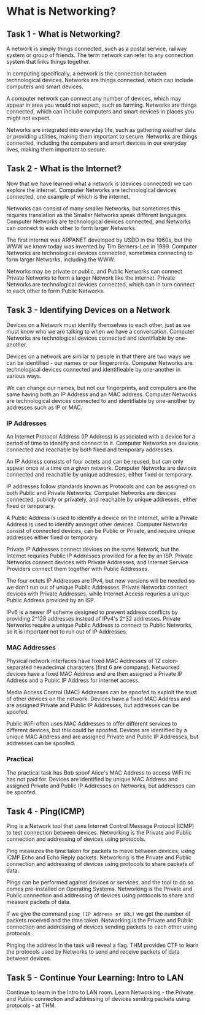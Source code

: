 # What is Networking?

## Task 1 - What is Networking?

A network is simply things connected, such as a postal service, railway system or group of friends.
The term network can refer to any connection system that links things together.

In computing specifically, a network is the connection between technological devices.
Networks are things connected, which can include computers and smart devices.

A computer network can connect any number of devices, which may appear in area you would not expect, such as farming.
Networks are things connected, which can include computers and smart devices in places you might not expect.

Networks are integrated into everyday life, such as gathering weather data or providing utilities, making them important to secure.
Networks are things connected, including the computers and smart devices in our everyday lives, making them important to secure.

## Task 2 - What is the Internet?

Now that we have learned what a network is (devices connected) we can explore the internet.
Computer Networks are technological devices connected, one example of which is the internet.

Networks can consist of many smaller Networks, but sometimes this requires translation as the Smaller Networks speak different languages.
Computer Networks are technological devices connected, and Networks can connect to each other to form larger Networks.

The first internet was ARPANET developed by USDD in the 1960s, but the WWW we know today was invented by Tim Berners-Lee in 1989.
Computer Networks are technological devices connected, sometimes connecting to form larger Networks, including the WWW.

Networks may be private or public, and Public Networks can connect Private Networks to form a larger Network like the internet.
Private Networks are technological devices connected, which can in turn connect to each other to form Public Networks.

## Task 3 - Identifying Devices on a Network

Devices on a Network must identify themselves to each other, just as we must know who we are talking to when we have a conversation.
Computer Networks are technological devices connected and identifiable by one-another.

Devices on a network are similar to people in that there are two ways we can be identified - our names or our fingerprints.
Computer Networks are technological devices connected and identifieable by one-another in various ways.

We can change our names, but not our fingerprints, and computers are the same having both an IP Address and an MAC address.
Computer Networks are technological devices connected to and identifiable by one-another by addresses such as IP or MAC.

### IP Addresses

An Internet Protocol Address (IP Address) is associated with a device for a period of time to identify and connect to it.
Computer Networks are devices connected and reachable by both fixed and temporary addresses.

An IP Address consists of four octets and can be reused, but can only appear once at a time on a given network.
Computer Networks are devices connected and reachable by unique addresses, either fixed or temporary.

IP addresses follow standards known as Protocols and can be assigned on both Public and Private Networks.
Computer Networks are devices connected, publicly or privately, and reachable by unique addresses, either fixed or temporary.

A Public Address is used to identify a device on the Internet, while a Private Address is used to identify amongst other devices.
Computer Networks consist of connected devices, can be Public or Private, and require unique addresses either fixed or temporary.

Private IP Addresses connect devices on the same Network, but the Internet requries Public IP Addresses provided for a fee by an ISP.
Private Networks connect devices with Private Addresses, and Internet Service Providers connect them together with Public Addresses.

The four octets IP Addresses are IPv4, but new versions will be needed so we don't run out of unique Public Addresses.
Private Networks connect devices with Private Addresses, while Internet Access requries a unique Public Address provided by an ISP.

IPv6 is a newer IP scheme designed to prevent address conflicts by providing 2^128 addresses instead of IPv4's 2^32 addresses.
Private Networks require a unique Public Address to connect to Public Networks, so it is important not to run out of IP Addresses.

### MAC Addresses

Physical network interfaces have fixed MAC Addresses of 12 colon-separated hexadecimal characters (first 6 are company).
Networked devices have a fixed MAC Address and are then assigned a Private IP Address and a Public IP Address for internet access.

Media Access Control (MAC) Addresses can be spoofed to exploit the trust of other devices on the network.
Devices have a fixed MAC Address and are assigned Private and Public IP Addresses, but addresses can be spoofed.

Public WiFi often uses MAC Addresses to offer different services to different devices, but this could be spoofed.
Devices are identified by a unique MAC Address and are assigned Private and Public IP Addresses, but addresses can be spoofed.

### Practical

The practical task has Bob spoof Alice's MAC Address to access WiFi he has not paid for.
Devices are identified by unique MAC Address and assigned Private and Public IP Addresses on Networks, but addresses can be spoofed.

## Task 4 - Ping(ICMP)

Ping is a Network tool that uses Internet Control Message Protocol (ICMP) to test connection between devices.
Networking is the Private and Public connection and addressing of devices using protocols.

Ping measures the time taken for packets to move between devices, using ICMP Echo and Echo Reply packets.
Networking is the Private and Public connection and addressing of devices using protocols to share packets of data.

Pings can be performed against devices or services, and the tool to do so comes pre-installed on Operating Systems.
Networking is the Private and Public connection and addressing of devices using protocols to share and measure packets of data.

If we give the command `ping [IP Address or URL]` we get the number of packets received and the time taken.
Networking is the Private and Public connection and addressing of devices sending packets to each other using protocols.

Pinging the address in the task will reveal a flag.
THM provides CTF to learn the protocols used by Networks to send and receive packets of data between devices.

## Task 5 - Continue Your Learning: Intro to LAN

Continue to learn in the Intro to LAN room.
Learn Networking - the Private and Public connection and addressing of devices sending packets using protocols - at THM.
